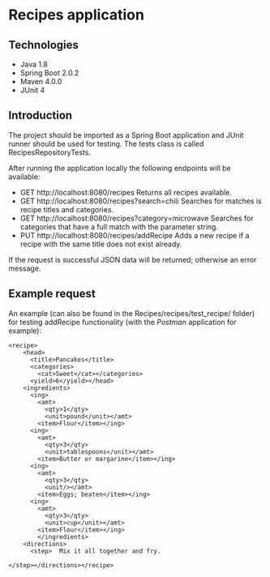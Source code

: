 # Recipes application

## Technologies
* Java 1.8
* Spring Boot 2.0.2
* Maven 4.0.0
* JUnit 4

## Introduction
The project should be imported as a Spring Boot application and JUnit runner should be used for testing.
The tests class is called RecipesRepositoryTests.


After running the application locally the following endpoints will be available:
* GET http://localhost:8080/recipes Returns all recipes available.
* GET http://localhost:8080/recipes?search=chili Searches for matches is recipe titles and categories.
* GET http://localhost:8080/recipes?category=microwave Searches for categories that have a full match with the parameter string.
* PUT http://localhost:8080/recipes/addRecipe Adds a new recipe if a recipe with the same title does not exist already.

If the request is successful JSON data will be returned; otherwise an error message.

## Example request

An example (can also be found in the Recipes/recipes/test_recipe/ folder) for testing addRecipe functionality (with the *Postman* application for example):
```
<recipe>
    <head>
      <title>Pancakes</title>
      <categories>
        <cat>Sweet</cat></categories>
      <yield>6</yield></head>
    <ingredients>
      <ing>
        <amt>
          <qty>1</qty>
          <unit>pound</unit></amt>
        <item>Flour</item></ing>
      <ing>
        <amt>
          <qty>3</qty>
          <unit>tablespoons</unit></amt>
        <item>Butter or margarine</item></ing>
      <ing>
        <amt>
          <qty>3</qty>
          <unit/></amt>
        <item>Eggs; beaten</item></ing>
      <ing>
        <amt>
          <qty>3</qty>
          <unit>cup</unit></amt>
        <item>Flour</item></ing>
        </ingredients>
    <directions>
      <step>  Mix it all together and fry.
 
</step></directions></recipe>
```
